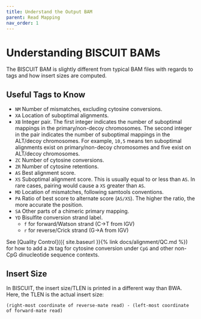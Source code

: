 ```yaml
---
title: Understand the Output BAM
parent: Read Mapping
nav_order: 1
---
```


# Understanding BISCUIT BAMs

The BISCUIT BAM is slightly different from typical BAM files with regards to
tags and how insert sizes are computed.

## Useful Tags to Know

  - `NM` Number of mismatches, excluding cytosine conversions.
  - `XA` Location of suboptimal alignments.
  - `XB` Integer pair. The first integer indicates the number of suboptimal
  mappings in the primary/non-decoy chromosomes. The second integer in the pair
  indicates the number of suboptimal mappings in the ALT/decoy chromosomes. For
  example, `10,5` means ten suboptimal alignments exist on primary/non-decoy
  chromosomes and five exist on ALT/decoy chromosomes.
  - `ZC` Number of cytosine conversions.
  - `ZR` Number of cytosine retentions.
  - `AS` Best alignment score.
  - `XS` Suboptimal alignment score. This is usually equal to or less than `AS`.
  In rare cases, pairing would cause a `XS` greater than `AS`.
  - `MD` Location of mismatches, following samtools conventions.
  - `PA` Ratio of best score to alternate score (`AS/XS`). The higher the ratio,
  the more accurate the position.
  - `SA` Other parts of a chimeric primary mapping.
  - `YD` Bisulfite conversion strand label.
    - `f` for forward/Watson strand (C&#8594;T from IGV)
    - `r` for reverse/Crick strand (G&#8594;A from IGV)

See [Quality Control]({{ site.baseurl }}{% link docs/alignment/QC.md %})
for how to add a `ZN` tag for cytosine conversion under `CpG` and other non-CpG
dinucleotide sequence contexts.

## Insert Size

In BISCUIT, the insert size/TLEN is printed in a different way than BWA. Here,
the TLEN is the actual insert size:

```
(right-most coordinate of reverse-mate read) - (left-most coordinate of forward-mate read)
```

